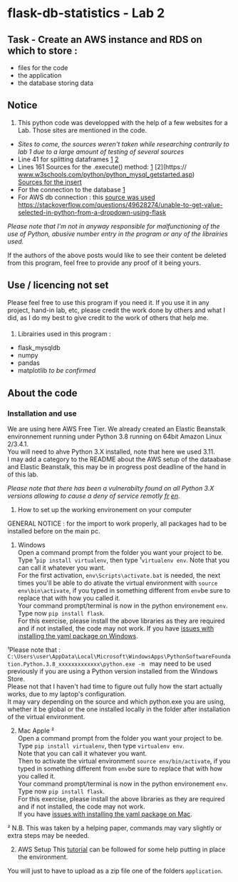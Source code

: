 # flask-db-statistics - Lab 2

## Task - Create an AWS instance and RDS on which to store :
 - files for the code
 - the application
 - the database storing data

## Notice

   1. This python code was developped with the help of a few websites for a Lab.
Those sites are mentioned in the code.
- _Sites to come, the sources weren't taken while researching contrarily to lab 1 due to a large amount of testing of several sources_
- Line 41 for splitting dataframes [1](https://www.geeksforgeeks.org/how-to-drop-rows-that-contain-a-specific-string-in-pandas/) [2](https://www.geeksforgeeks.org/split-dataframe-in-pandas-based-on-values-in-multiple-columns/)
- Lines 161 Sources for the .execute() method: [1](https://www.w3schools.com/python/python_mysql_insert.asp) [2](https:// www.w3schools.com/python/python_mysql_getstarted.asp) <br />
  [Sources for the insert](https://akashtikkiwal.medium.com/deploying-flask-web-application-integrated-with-mysql-database-server-running-on-aws-d9ce560add89)
- For the connection to the database [1](https://dev.to/chrisgreening/connecting-to-a-relational-database-using-sqlalchemy-and-python-1619)
- For AWS db connection : this [source was used](https://akashtikkiwal.medium.com/deploying-flask-web-application-integrated-with-mysql-database-server-running-on-aws-d9ce560add89)
https://stackoverflow.com/questions/49628274/unable-to-get-value-selected-in-python-from-a-dropdown-using-flask

_Please note that I'm not in anyway responsible for malfunctioning of the use of Python, abusive number entry in the program or any of the librairies used._

If the authors of the above posts would like to see their content be deleted from this program, feel free to provide any proof of it being yours.

## Use / licencing not set

Please feel free to use this program if you need it.
If you use it in any project, hand-in lab, etc, please credit the work done by others and what I did, as I do my best to give credit to the work of others that help me.
####

1. Librairies used in this program :

- flask_mysqldb
- numpy
- pandas
- matplotlib *to be confirmed*

## About the code

### Installation and use

We are using here AWS Free Tier. We already created an Elastic Beanstalk environnement running under Python 3.8 running on 64bit Amazon Linux 2/3.4.1.<br />
You will need to ahve Python 3.X installed, note that here we used 3.11. <br />
I may add a category to the README about the AWS setup of the dataabase and Elastic Beanstalk, this may be in progress post deadline of the hand in of this lab.<br />

_Please note that there has been a vulnerabilty found on all Python 3.X versions allowing to cause a deny of service remotly [fr](https://www.cert.ssi.gouv.fr/avis/CERTFR-2022-AVI-1017/](en)[https://www.cve.org/CVERecord?id=CVE-2022-45061) [en](https://www.cve.org/CVERecord?id=CVE-2022-45061)._<br />

1. How to set up the working environement on your computer

 GENERAL NOTICE : for the import to work properly, all packages had to be installed before on the main pc.
  1. Windows <br />
  Open a command prompt from the folder you want your project to be. Type ¹`pip install virtualenv`, then type ¹`virtualenv env`. Note that you can call it whatever you want. <br />
    For the first activation, `env\Scripts\activate.bat` is needed, the next times you'll be able to do ativate the virtual environment with `source env\bin\activate`, if you typed in something different from `env`be sure to replace that with how you called it.<br />
Your command prompt/terminal is now in the python environement `env`. Type now `pip install flask`. <br />
  For this exercise, please install the above libraries as they are required and if not installed, the code may not work. If you have [issues with installing the yaml package on Windows](https://www.geeksforgeeks.org/how-to-install-pyyaml-on-windows/).<br />
  
  ¹Please note that : `C:\Users\user\AppData\Local\Microsoft\WindowsApps\PythonSoftwareFoundation.Python.3.8_xxxxxxxxxxxxx\python.exe -m ` may need to be used previously if you are using a Python version installed from the Windows Store. <br />
  Please not that I haven't had time to figure out fully how the start actually works, due to my laptop's configuration. <br />
  It may vary depending on the source and which python.exe you are using, whether it be global or the one installed locally in the folder after installation of the virtual environment.
  
  2. Mac Apple ² <br />
  Open a command prompt from the folder you want your project to be. Type `pip install virtualenv`, then type `virtualenv env`. <br />
  Note that you can call it whatever you want.<br />
  Then to activate the virtual environment `source env/bin/activate`, if you typed in something different from `env`be sure to replace that with how you called it.<br />
  Your command prompt/terminal is now in the python environement `env`. Type now `pip install flask`.  <br />
  For this exercise, please install the above libraries as they are required and if not installed, the code may not work.  <br />
  If you have [issues with installing the yaml package on Mac](https://stackoverflow.com/questions/14261614/how-do-i-install-the-yaml-package-for-python/21317961#21317961).
  
  ² N.B. This was taken by a helping paper, commands may vary slightly or extra steps may be needed.
  
2. AWS Setup
  This [tutorial](https://dev.to/chrisgreening/connecting-to-a-relational-database-using-sqlalchemy-and-python-1619) can be followed for some help putting in place the environment.
  
  You will just to have to upload as a zip file one of the folders `application`.


